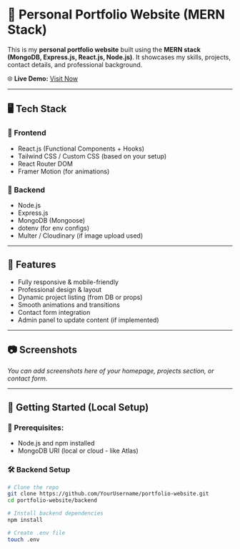 # 🌟 Personal Portfolio Website (MERN Stack)

This is my **personal portfolio website** built using the **MERN stack (MongoDB, Express.js, React.js, Node.js)**. It showcases my skills, projects, contact details, and professional background.

🌐 **Live Demo:** [Visit Now](https://portfolio-website-tnpr.onrender.com)

---

## 🖥️ Tech Stack

### 🔷 Frontend
- React.js (Functional Components + Hooks)
- Tailwind CSS / Custom CSS (based on your setup)
- React Router DOM
- Framer Motion (for animations)

### 🔶 Backend
- Node.js
- Express.js
- MongoDB (Mongoose)
- dotenv (for env configs)
- Multer / Cloudinary (if image upload used)

---

## 📁 Features

- Fully responsive & mobile-friendly
- Professional design & layout
- Dynamic project listing (from DB or props)
- Smooth animations and transitions
- Contact form integration
- Admin panel to update content (if implemented)

---

## 📷 Screenshots

_You can add screenshots here of your homepage, projects section, or contact form._

---

## 🚀 Getting Started (Local Setup)

### 🔧 Prerequisites:
- Node.js and npm installed
- MongoDB URI (local or cloud - like Atlas)

### 🛠 Backend Setup

```bash
# Clone the repo
git clone https://github.com/YourUsername/portfolio-website.git
cd portfolio-website/backend

# Install backend dependencies
npm install

# Create .env file
touch .env
